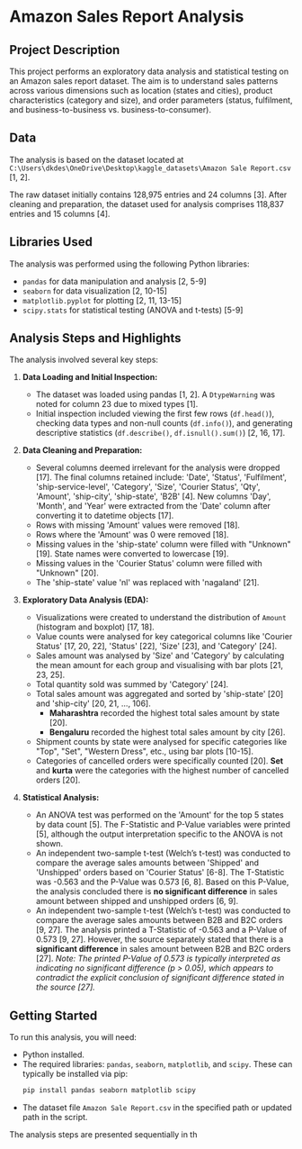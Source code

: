 # Amazon Sales Report Analysis

## Project Description

This project performs an exploratory data analysis and statistical testing on an Amazon sales report dataset. The aim is to understand sales patterns across various dimensions such as location (states and cities), product characteristics (category and size), and order parameters (status, fulfilment, and business-to-business vs. business-to-consumer).

## Data

The analysis is based on the dataset located at `C:\Users\dkdes\OneDrive\Desktop\kaggle_datasets\Amazon Sale Report.csv` [1, 2].

The raw dataset initially contains 128,975 entries and 24 columns [3]. After cleaning and preparation, the dataset used for analysis comprises 118,837 entries and 15 columns [4].

## Libraries Used

The analysis was performed using the following Python libraries:
*   `pandas` for data manipulation and analysis [2, 5-9]
*   `seaborn` for data visualization [2, 10-15]
*   `matplotlib.pyplot` for plotting [2, 11, 13-15]
*   `scipy.stats` for statistical testing (ANOVA and t-tests) [5-9]

## Analysis Steps and Highlights

The analysis involved several key steps:

1.  **Data Loading and Initial Inspection:**
    *   The dataset was loaded using pandas [1, 2]. A `DtypeWarning` was noted for column 23 due to mixed types [1].
    *   Initial inspection included viewing the first few rows (`df.head()`), checking data types and non-null counts (`df.info()`), and generating descriptive statistics (`df.describe()`, `df.isnull().sum()`) [2, 16, 17].

2.  **Data Cleaning and Preparation:**
    *   Several columns deemed irrelevant for the analysis were dropped [17]. The final columns retained include: 'Date', 'Status', 'Fulfilment', 'ship-service-level', 'Category', 'Size', 'Courier Status', 'Qty', 'Amount', 'ship-city', 'ship-state', 'B2B' [4]. New columns 'Day', 'Month', and 'Year' were extracted from the 'Date' column after converting it to datetime objects [17].
    *   Rows with missing 'Amount' values were removed [18].
    *   Rows where the 'Amount' was 0 were removed [18].
    *   Missing values in the 'ship-state' column were filled with "Unknown" [19]. State names were converted to lowercase [19].
    *   Missing values in the 'Courier Status' column were filled with "Unknown" [20].
    *   The 'ship-state' value 'nl' was replaced with 'nagaland' [21].

3.  **Exploratory Data Analysis (EDA):**
    *   Visualizations were created to understand the distribution of `Amount` (histogram and boxplot) [17, 18].
    *   Value counts were analysed for key categorical columns like 'Courier Status' [17, 20, 22], 'Status' [22], 'Size' [23], and 'Category' [24].
    *   Sales amount was analysed by 'Size' and 'Category' by calculating the mean amount for each group and visualising with bar plots [21, 23, 25].
    *   Total quantity sold was summed by 'Category' [24].
    *   Total sales amount was aggregated and sorted by 'ship-state' [20] and 'ship-city' [20, 21, ..., 106].
        *   **Maharashtra** recorded the highest total sales amount by state [20].
        *   **Bengaluru** recorded the highest total sales amount by city [26].
    *   Shipment counts by state were analysed for specific categories like "Top", "Set", "Western Dress", etc., using bar plots [10-15].
    *   Categories of cancelled orders were specifically counted [20]. **Set** and **kurta** were the categories with the highest number of cancelled orders [20].

4.  **Statistical Analysis:**
    *   An ANOVA test was performed on the 'Amount' for the top 5 states by data count [5]. The F-Statistic and P-Value variables were printed [5], although the output interpretation specific to the ANOVA is not shown.
    *   An independent two-sample t-test (Welch’s t-test) was conducted to compare the average sales amounts between 'Shipped' and 'Unshipped' orders based on 'Courier Status' [6-8]. The T-Statistic was -0.563 and the P-Value was 0.573 [6, 8]. Based on this P-Value, the analysis concluded there is **no significant difference** in sales amount between shipped and unshipped orders [6, 9].
    *   An independent two-sample t-test (Welch’s t-test) was conducted to compare the average sales amounts between B2B and B2C orders [9, 27]. The analysis printed a T-Statistic of -0.563 and a P-Value of 0.573 [9, 27]. However, the source separately stated that there is a **significant difference** in sales amount between B2B and B2C orders [27]. *Note: The printed P-Value of 0.573 is typically interpreted as indicating no significant difference (p > 0.05), which appears to contradict the explicit conclusion of significant difference stated in the source [27].*

## Getting Started

To run this analysis, you will need:
*   Python installed.
*   The required libraries: `pandas`, `seaborn`, `matplotlib`, and `scipy`. These can typically be installed via pip:
    ```bash
    pip install pandas seaborn matplotlib scipy
    ```
*   The dataset file `Amazon Sale Report.csv` in the specified path or updated path in the script.

The analysis steps are presented sequentially in th
